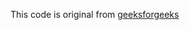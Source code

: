 This code is original from [geeksforgeeks](https://www.geeksforgeeks.org/artificial-intelligence/introduction-to-optimization-with-genetic-algorithm/)